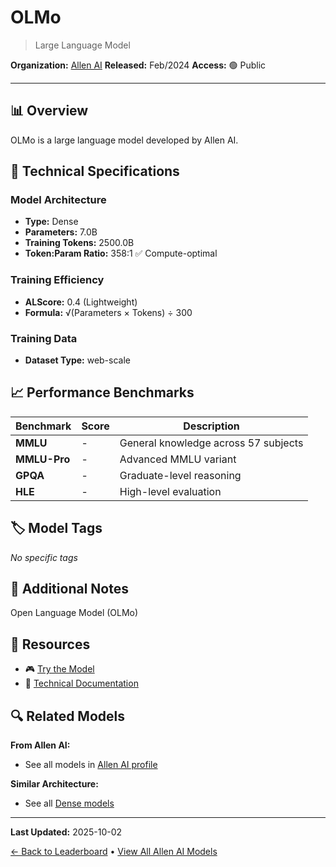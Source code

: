 # OLMo

> Large Language Model

**Organization:** [Allen AI](../../labs/allen-ai.md)
**Released:** Feb/2024
**Access:** 🟢 Public

---

## 📊 Overview

OLMo is a large language model developed by Allen AI.

## 🔧 Technical Specifications

### Model Architecture
- **Type:** Dense
- **Parameters:** 7.0B
- **Training Tokens:** 2500.0B
- **Token:Param Ratio:** 358:1 ✅ Compute-optimal

### Training Efficiency
- **ALScore:** 0.4 (Lightweight)
- **Formula:** √(Parameters × Tokens) ÷ 300

### Training Data
- **Dataset Type:** web-scale

## 📈 Performance Benchmarks

| Benchmark | Score | Description |
|-----------|-------|-------------|
| **MMLU** | - | General knowledge across 57 subjects |
| **MMLU-Pro** | - | Advanced MMLU variant |
| **GPQA** | - | Graduate-level reasoning |
| **HLE** | - | High-level evaluation |

## 🏷️ Model Tags

_No specific tags_

## 📝 Additional Notes

Open Language Model (OLMo)

## 🔗 Resources

- 🎮 [Try the Model](https://huggingface.co/allenai/OLMo-7B)
- 📄 [Technical Documentation](https://allenai.org/olmo/olmo-paper.pdf)

## 🔍 Related Models

**From Allen AI:**
- See all models in [Allen AI profile](../../labs/allen-ai.md)

**Similar Architecture:**
- See all [Dense models](../../architectures/dense.md)

---

**Last Updated:** 2025-10-02

[← Back to Leaderboard](../../README.md) • [View All Allen AI Models](../../labs/allen-ai.md)
